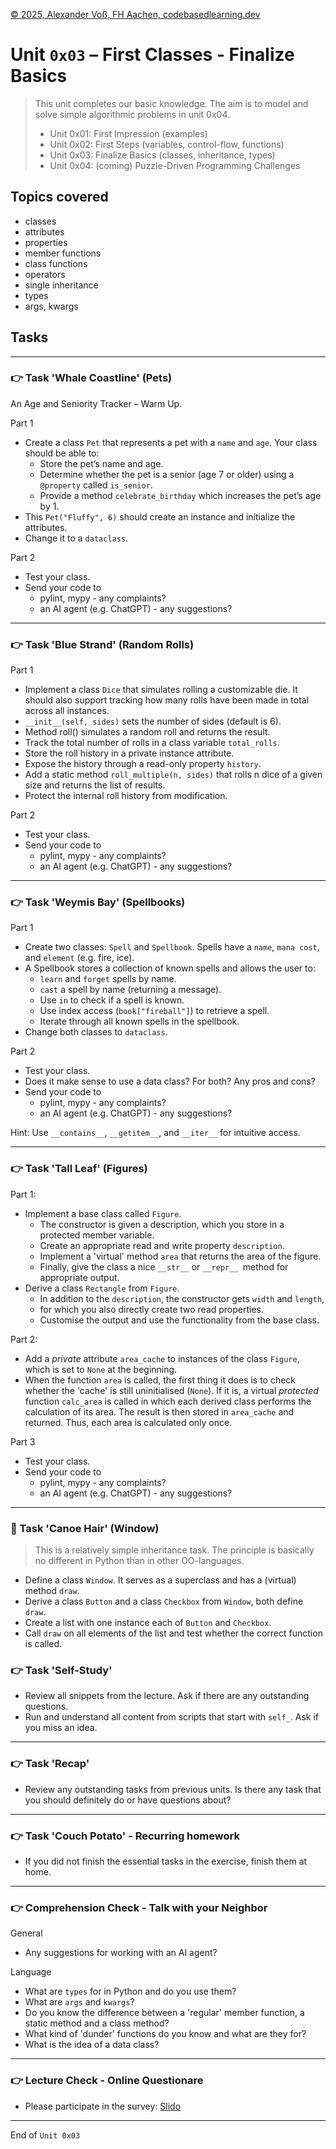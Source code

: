 [© 2025, Alexander Voß, FH Aachen, codebasedlearning.dev](mailto:info@codebasedlearning.dev)

# Unit `0x03` – First Classes - Finalize Basics

> This unit completes our basic knowledge. The aim is to model and solve simple algorithmic problems in unit 0x04.
> - Unit 0x01: First Impression (examples)
> - Unit 0x02: First Steps (variables, control-flow, functions)
> - Unit 0x03: Finalize Basics (classes, inheritance, types)
> - Unit 0x04: (coming) Puzzle-Driven Programming Challenges 


## Topics covered

- classes
- attributes
- properties
- member functions
- class functions
- operators
- single inheritance
- types
- args, kwargs


## Tasks

---

### 👉 Task 'Whale Coastline' (Pets)

An Age and Seniority Tracker – Warm Up.

Part 1
- Create a class `Pet` that represents a pet with a `name` and `age`. Your class should be able to:
	- Store the pet’s name and age.
    - Determine whether the pet is a senior (age 7 or older) using a `@property` called `is_senior`. 
    - Provide a method `celebrate_birthday` which increases the pet’s age by 1.
- This `Pet("Fluffy", 6)` should create an instance and initialize the attributes.
- Change it to a `dataclass`.

Part 2
- Test your class.
- Send your code to 
  - pylint, mypy - any complaints?
  - an AI agent (e.g. ChatGPT) - any suggestions?

---

### 👉 Task 'Blue Strand' (Random Rolls)

Part 1
- Implement a class `Dice` that simulates rolling a customizable die. It should also support tracking how many rolls have been made in total across all instances.
- `__init__(self, sides)` sets the number of sides (default is 6). 
- Method roll() simulates a random roll and returns the result.
- Track the total number of rolls in a class variable `total_rolls`. 
- Store the roll history in a private instance attribute. 
- Expose the history through a read-only property `history`. 
- Add a static method `roll_multiple(n, sides)` that rolls n dice of a given size and returns the list of results. 
- Protect the internal roll history from modification.

Part 2
- Test your class.
- Send your code to 
  - pylint, mypy - any complaints?
  - an AI agent (e.g. ChatGPT) - any suggestions?

---

### 👉 Task 'Weymis Bay' (Spellbooks)

Part 1
- Create two classes: `Spell` and `Spellbook`. Spells have a `name`, `mana cost`, and `element` (e.g. fire, ice). 
- A Spellbook stores a collection of known spells and allows the user to:
	- `learn` and `forget` spells by name. 
    - `cast` a spell by name (returning a message). 
    - Use `in` to check if a spell is known. 
    - Use index access (`book["fireball"]`) to retrieve a spell. 
    - Iterate through all known spells in the spellbook.
- Change both classes to `dataclass`.

Part 2
- Test your class.
- Does it make sense to use a data class? For both? Any pros and cons?
- Send your code to 
  - pylint, mypy - any complaints?
  - an AI agent (e.g. ChatGPT) - any suggestions?

Hint: Use `__contains__`, `__getitem__`, and `__iter__` for intuitive access.

---

### 👉 Task 'Tall Leaf' (Figures)

Part 1:
- Implement a base class called `Figure`.
  - The constructor is given a description, which you store in a protected 
    member variable.
  - Create an appropriate read and write property `description`.
  - Implement a 'virtual' method `area` that returns the area of the figure.
  - Finally, give the class a nice `__str__` or `__repr__ `method for 
    appropriate output.
- Derive a class `Rectangle` from `Figure`.
  - In addition to the `description`, the constructor gets `width` and `length`, 
  - for which you also directly create two read properties.
  - Customise the output and use the functionality from the base class.

Part 2:
- Add a _private_ attribute `area_cache` to instances of the class `Figure`, which 
  is set to `None` at the beginning.
- When the function `area` is called, the first thing it does is to check whether 
  the 'cache' is still uninitialised (`None`). If it is, a virtual _protected_ 
  function `calc_area` is called in which each derived class performs the calculation
  of its area. The result is then stored in `area_cache` and returned. 
  Thus, each area is calculated only once.

Part 3
- Test your class.
- Send your code to 
  - pylint, mypy - any complaints?
  - an AI agent (e.g. ChatGPT) - any suggestions?

---

### 🤔 Task 'Canoe Hair' (Window)

> This is a relatively simple inheritance task. The principle is basically no
different in Python than in other OO-languages.

- Define a class `Window`. It serves as a superclass and has a (virtual) method `draw`.
- Derive a class `Button` and a class `Checkbox` from `Window`, both define `draw`.
- Create a list with one instance each of `Button` and `Checkbox`.
- Call `draw` on all elements of the list and test whether the correct function is called.


### 👉 Task 'Self-Study'

- Review all snippets from the lecture. Ask if there are any outstanding questions.
- Run and understand all content from scripts that start with `self_`. Ask if you miss an idea.

---

### 👉 Task 'Recap'

- Review any outstanding tasks from previous units. Is there any task that you should definitely do or have questions about?

---

### 👉 Task 'Couch Potato' - Recurring homework

- If you did not finish the essential tasks in the exercise, finish them at home.

---

### 👉 Comprehension Check - Talk with your Neighbor

General
- Any suggestions for working with an AI agent?

Language
- What are `types` for in Python and do you use them?
- What are `args` and `kwargs`?
- Do you know the difference between a 'regular' member function, a static method and a class method?
- What kind of 'dunder' functions do you know and what are they for?
- What is the idea of a data class?

---

### 👉 Lecture Check - Online Questionare

- Please participate in the survey: [Slido](https://wall.sli.do)

---

End of `Unit 0x03`
